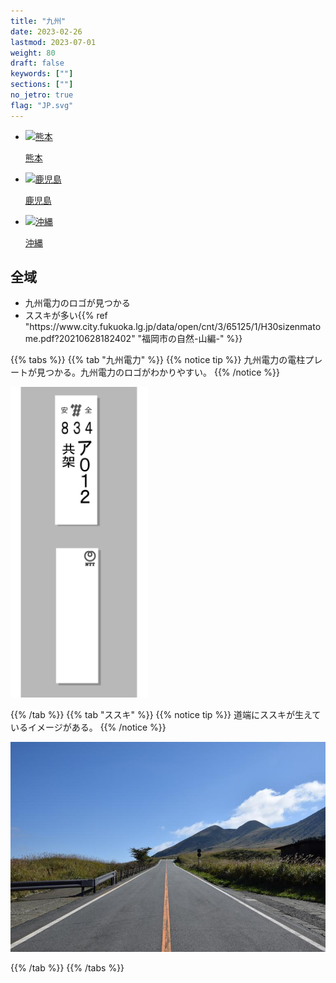 ```yaml
---
title: "九州"
date: 2023-02-26
lastmod: 2023-07-01
weight: 80
draft: false
keywords: [""]
sections: [""]
no_jetro: true
flag: "JP.svg"
---
```


<ul class="flag-list-japan">
    <li data-nav-id="https://geopinning.space/rule/asia/japan/kyusyu/kumamoto/" title="熊本" class="">
        <p><a href="https://geopinning.space/rule/asia/japan/kyusyu/kumamoto/" class="flag-link">
            <img src="https://geopinning.space/flags/Kumamoto.svg" alt="熊本" class="flag-img-link" oncontextmenu="return false;"></a></p>
        <p><a href="https://geopinning.space/rule/asia/japan/kyusyu/kumamoto/" class="flag-link">熊本</a></p>
    </li>
    <li data-nav-id="https://geopinning.space/rule/asia/japan/kyusyu/kagoshima/" title="鹿児島" class="">
        <p><a href="https://geopinning.space/rule/asia/japan/kyusyu/kagoshima/" class="flag-link">
            <img src="https://geopinning.space/flags/Kagoshima.svg" alt="鹿児島" class="flag-img-link" oncontextmenu="return false;"></a></p>
        <p><a href="https://geopinning.space/rule/asia/japan/kyusyu/kagoshima/" class="flag-link">鹿児島</a></p>
    </li>
    <li data-nav-id="https://geopinning.space/rule/asia/japan/kyusyu/okinawa/" title="沖縄" class="">
        <p><a href="https://geopinning.space/rule/asia/japan/kyusyu/okinawa/" class="flag-link">
            <img src="https://geopinning.space/flags/OKINAWA.svg" alt="沖縄" class="flag-img-link" oncontextmenu="return false;"></a></p>
        <p><a href="https://geopinning.space/rule/asia/japan/kyusyu/okinawa/" class="flag-link">沖縄</a></p>
    </li>
</ul>

<div class="main-desciption country-description">
    <h2 class="section-title">全域</h2>
    <ul class="rule-list">
        <li>九州電力のロゴが見つかる</li>
        <li><span class="quiz">ススキ</span>が多い{{% ref "https://www.city.fukuoka.lg.jp/data/open/cnt/3/65125/1/H30sizenmatome.pdf?20210628182402" "福岡市の自然-山編-" %}}</li>
    </ul>
</div>

{{% tabs %}}
{{% tab "九州電力" %}}
{{% notice tip %}}
九州電力の電柱プレートが見つかる。九州電力のロゴがわかりやすい。
{{% /notice %}}

<div class="googlemap-if">
<img src="../pole/pole-kyusyu.png" width="220px">
</div>

{{% /tab %}}
{{% tab "ススキ" %}}
{{% notice tip %}}
道端にススキが生えているイメージがある。
{{% /notice %}}

<div class="googlemap-if">
<img src="road_japan_kumamoto_method.jpg">
</div>

{{% /tab %}}
{{% /tabs %}}